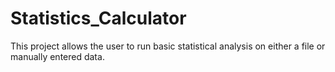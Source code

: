 # Statistics_Calculator
This project allows the user to run basic statistical analysis on either a file or manually entered data.
